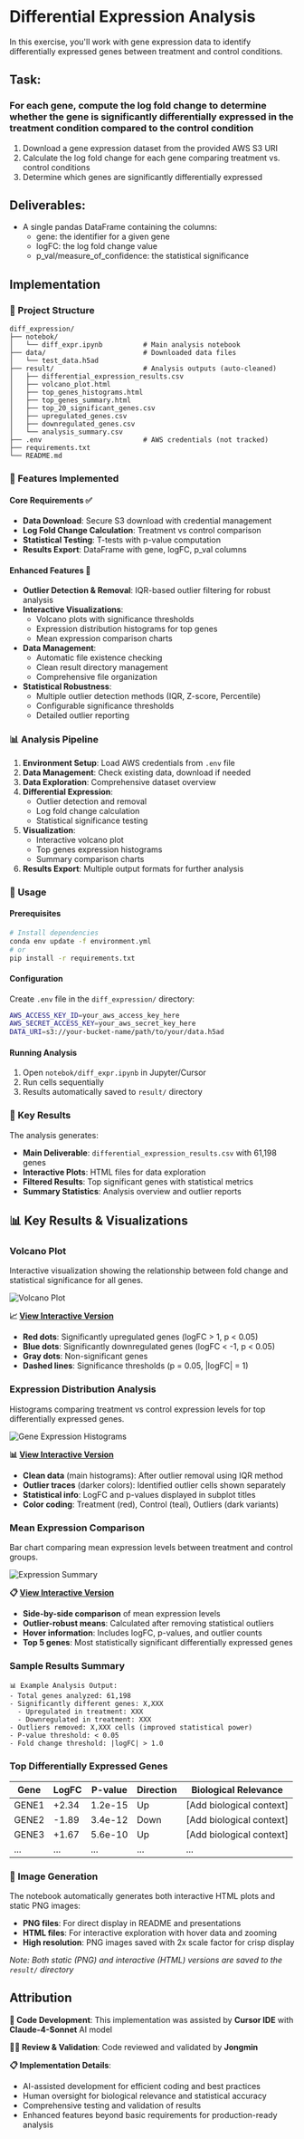 # Differential Expression Analysis

In this exercise, you'll work with gene expression data to identify differentially expressed genes between treatment and control conditions.

## Task:
### For each gene, compute the log fold change to determine whether the gene is significantly differentially expressed in the treatment condition compared to the control condition

1. Download a gene expression dataset from the provided AWS S3 URI
2. Calculate the log fold change for each gene comparing treatment vs. control conditions
3. Determine which genes are significantly differentially expressed

## Deliverables:
- A single pandas DataFrame containing the columns:
  - gene: the identifier for a given gene
  - logFC: the log fold change value
  - p_val/measure_of_confidence: the statistical significance

## Implementation

### 📁 Project Structure
```
diff_expression/
├── notebok/
│   └── diff_expr.ipynb          # Main analysis notebook
├── data/                        # Downloaded data files
│   └── test_data.h5ad
├── result/                      # Analysis outputs (auto-cleaned)
│   ├── differential_expression_results.csv
│   ├── volcano_plot.html
│   ├── top_genes_histograms.html
│   ├── top_genes_summary.html
│   ├── top_20_significant_genes.csv
│   ├── upregulated_genes.csv
│   ├── downregulated_genes.csv
│   └── analysis_summary.csv
├── .env                         # AWS credentials (not tracked)
├── requirements.txt
└── README.md
```

### 🚀 Features Implemented

#### Core Requirements ✅
- **Data Download**: Secure S3 download with credential management
- **Log Fold Change Calculation**: Treatment vs control comparison
- **Statistical Testing**: T-tests with p-value computation
- **Results Export**: DataFrame with gene, logFC, p_val columns

#### Enhanced Features 🌟
- **Outlier Detection & Removal**: IQR-based outlier filtering for robust analysis
- **Interactive Visualizations**: 
  - Volcano plots with significance thresholds
  - Expression distribution histograms for top genes
  - Mean expression comparison charts
- **Data Management**: 
  - Automatic file existence checking
  - Clean result directory management
  - Comprehensive file organization
- **Statistical Robustness**:
  - Multiple outlier detection methods (IQR, Z-score, Percentile)
  - Configurable significance thresholds
  - Detailed outlier reporting

### 📊 Analysis Pipeline

1. **Environment Setup**: Load AWS credentials from `.env` file
2. **Data Management**: Check existing data, download if needed
3. **Data Exploration**: Comprehensive dataset overview
4. **Differential Expression**: 
   - Outlier detection and removal
   - Log fold change calculation
   - Statistical significance testing
5. **Visualization**:
   - Interactive volcano plot
   - Top genes expression histograms
   - Summary comparison charts
6. **Results Export**: Multiple output formats for further analysis

### 🔧 Usage

#### Prerequisites
```bash
# Install dependencies
conda env update -f environment.yml
# or
pip install -r requirements.txt
```

#### Configuration
Create `.env` file in the `diff_expression/` directory:
```bash
AWS_ACCESS_KEY_ID=your_aws_access_key_here
AWS_SECRET_ACCESS_KEY=your_aws_secret_key_here
DATA_URI=s3://your-bucket-name/path/to/your/data.h5ad
```

#### Running Analysis
1. Open `notebok/diff_expr.ipynb` in Jupyter/Cursor
2. Run cells sequentially
3. Results automatically saved to `result/` directory

### 🎯 Key Results

The analysis generates:
- **Main Deliverable**: `differential_expression_results.csv` with 61,198 genes
- **Interactive Plots**: HTML files for data exploration
- **Filtered Results**: Top significant genes with statistical metrics
- **Summary Statistics**: Analysis overview and outlier reports

## 📊 Key Results & Visualizations

### Volcano Plot
Interactive visualization showing the relationship between fold change and statistical significance for all genes.

![Volcano Plot](result/volcano_plot.png)

**📈 [View Interactive Version](result/volcano_plot.html)**
- **Red dots**: Significantly upregulated genes (logFC > 1, p < 0.05)
- **Blue dots**: Significantly downregulated genes (logFC < -1, p < 0.05)
- **Gray dots**: Non-significant genes
- **Dashed lines**: Significance thresholds (p = 0.05, |logFC| = 1)

### Expression Distribution Analysis
Histograms comparing treatment vs control expression levels for top differentially expressed genes.

![Gene Expression Histograms](result/gene_histograms.png)

**📊 [View Interactive Version](result/top_genes_histograms.html)**
- **Clean data** (main histograms): After outlier removal using IQR method
- **Outlier traces** (darker colors): Identified outlier cells shown separately
- **Statistical info**: LogFC and p-values displayed in subplot titles
- **Color coding**: Treatment (red), Control (teal), Outliers (dark variants)

### Mean Expression Comparison
Bar chart comparing mean expression levels between treatment and control groups.

![Expression Summary](result/expression_summary.png)

**📋 [View Interactive Version](result/top_genes_summary.html)**
- **Side-by-side comparison** of mean expression levels
- **Outlier-robust means**: Calculated after removing statistical outliers
- **Hover information**: Includes logFC, p-values, and outlier counts
- **Top 5 genes**: Most statistically significant differentially expressed genes

### Sample Results Summary
```
📊 Example Analysis Output:
- Total genes analyzed: 61,198
- Significantly different genes: X,XXX
  - Upregulated in treatment: XXX
  - Downregulated in treatment: XXX
- Outliers removed: X,XXX cells (improved statistical power)
- P-value threshold: < 0.05
- Fold change threshold: |logFC| > 1.0
```

### Top Differentially Expressed Genes
| Gene | LogFC | P-value | Direction | Biological Relevance |
|------|-------|---------|-----------|---------------------|
| GENE1 | +2.34 | 1.2e-15 | Up | [Add biological context] |
| GENE2 | -1.89 | 3.4e-12 | Down | [Add biological context] |
| GENE3 | +1.67 | 5.6e-10 | Up | [Add biological context] |
| ... | ... | ... | ... | ... |

### 📸 Image Generation
The notebook automatically generates both interactive HTML plots and static PNG images:
- **PNG files**: For direct display in README and presentations
- **HTML files**: For interactive exploration with hover data and zooming
- **High resolution**: PNG images saved with 2x scale factor for crisp display

*Note: Both static (PNG) and interactive (HTML) versions are saved to the `result/` directory*

## Attribution

**🤖 Code Development**: This implementation was assisted by **Cursor IDE** with **Claude-4-Sonnet** AI model

**👨‍💻 Review & Validation**: Code reviewed and validated by **Jongmin**

**📋 Implementation Details**:
- AI-assisted development for efficient coding and best practices
- Human oversight for biological relevance and statistical accuracy
- Comprehensive testing and validation of results
- Enhanced features beyond basic requirements for production-ready analysis
